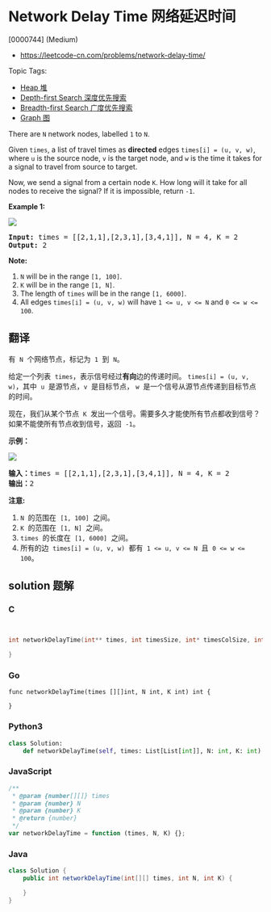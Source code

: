 # Network Delay Time 网络延迟时间

[0000744] (Medium)

- https://leetcode-cn.com/problems/network-delay-time/

Topic Tags:

- [Heap 堆](https://leetcode-cn.com/tag/heap/)
- [Depth-first Search 深度优先搜索](https://leetcode-cn.com/tag/depth-first-search/)
- [Breadth-first Search 广度优先搜索](https://leetcode-cn.com/tag/breadth-first-search/)
- [Graph 图](https://leetcode-cn.com/tag/graph/)

There are `N` network nodes, labelled `1` to `N`.

Given `times`, a list of travel times as **directed** edges `times[i] = (u, v, w)`, where `u` is the source node, `v` is the target node, and `w` is the time it takes for a signal to travel from source to target.

Now, we send a signal from a certain node `K`. How long will it take for all nodes to receive the signal? If it is impossible, return `-1`.

**Example 1:**

![](https://assets.leetcode.com/uploads/2019/05/23/931_example_1.png)

<pre><strong>Input: </strong>times = <span id="example-input-1-1">[[2,1,1],[2,3,1],[3,4,1]]</span>, N = <span id="example-input-1-2">4</span>, K = <span id="example-input-1-3">2</span>
<strong>Output: </strong><span id="example-output-1">2</span>
</pre>

**Note:**

1.  `N` will be in the range `[1, 100]`.
2.  `K` will be in the range `[1, N]`.
3.  The length of `times` will be in the range `[1, 6000]`.
4.  All edges `times[i] = (u, v, w)` will have `1 <= u, v <= N` and `0 <= w <= 100`.

## 翻译

有  `N`  个网络节点，标记为  `1`  到  `N`。

给定一个列表  `times`，表示信号经过**有向**边的传递时间。 `times[i] = (u, v, w)`，其中  `u`  是源节点，`v`  是目标节点， `w`  是一个信号从源节点传递到目标节点的时间。

现在，我们从某个节点  `K`  发出一个信号。需要多久才能使所有节点都收到信号？如果不能使所有节点收到信号，返回  `-1`。

**示例：**

![](https://assets.leetcode.com/uploads/2019/05/23/931_example_1.png)

<pre><strong>输入：</strong>times = [[2,1,1],[2,3,1],[3,4,1]], N = 4, K = 2
<strong>输出：</strong>2
</pre>

**注意:**

1.  `N`  的范围在  `[1, 100]`  之间。
2.  `K`  的范围在  `[1, N]`  之间。
3.  `times`  的长度在  `[1, 6000]`  之间。
4.  所有的边  `times[i] = (u, v, w)`  都有  `1 <= u, v <= N`  且  `0 <= w <= 100`。

## solution 题解

### C

```c


int networkDelayTime(int** times, int timesSize, int* timesColSize, int N, int K){

}


```

### Go

```golang
func networkDelayTime(times [][]int, N int, K int) int {

}
```

### Python3

```python
class Solution:
    def networkDelayTime(self, times: List[List[int]], N: int, K: int) -> int:

```

### JavaScript

```javascript
/**
 * @param {number[][]} times
 * @param {number} N
 * @param {number} K
 * @return {number}
 */
var networkDelayTime = function (times, N, K) {};
```

### Java

```java
class Solution {
    public int networkDelayTime(int[][] times, int N, int K) {

    }
}
```
